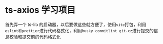 # ts-axios 学习项目

首先弄一个 ts-lib 的启动器，以后要做这些就方便了，使用`vite`打包，利用`eslint和prettier`进行代码格式化，利用`husky commitlint git-cz`进行提交的信息校验和提交前的代码格式化
